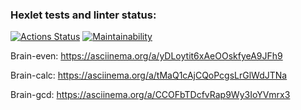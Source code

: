 ### Hexlet tests and linter status:
[![Actions Status](https://github.com/davydovks/php-project-45/workflows/hexlet-check/badge.svg)](https://github.com/davydovks/php-project-45/actions)
[![Maintainability](https://api.codeclimate.com/v1/badges/8ed7de1be0349c95e7ab/maintainability)](https://codeclimate.com/github/davydovks/php-project-45/maintainability)

Brain-even: https://asciinema.org/a/yDLoytit6xAeOOskfyeA9JFh9

Brain-calc: https://asciinema.org/a/tMaQ1cAjCQoPcgsLrGlWdJTNa

Brain-gcd: https://asciinema.org/a/CCOFbTDcfvRap9Wy3IoYVmrx3